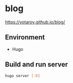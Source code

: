# blog

<https://yotaroy.github.io/blog/>

## Environment

- Hugo

## Build and run server

```bash
hugo server [-D]
```

